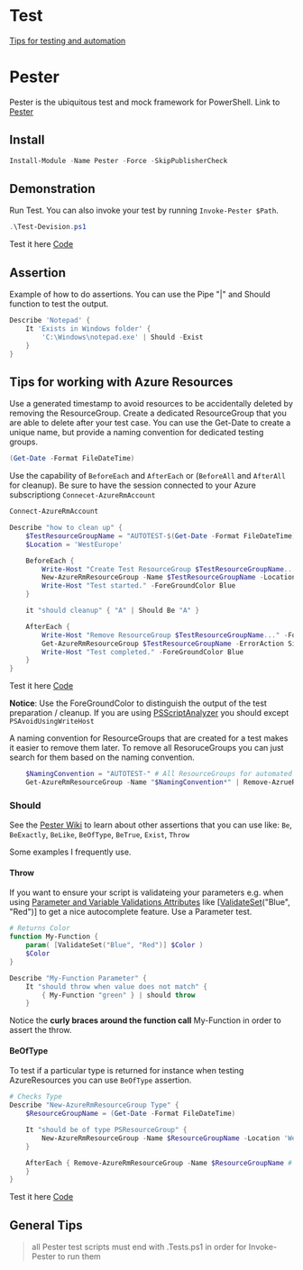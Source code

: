 # Test

[Tips for testing and automation](https://docs.microsoft.com/en-us/azure/azure-resource-manager/templates-cloud-consistency#tips-for-testing-and-automation)

# Pester

Pester is the ubiquitous test and mock framework for PowerShell.
Link to [Pester](https://github.com/pester/Pester)

## Install

```PowerShell
Install-Module -Name Pester -Force -SkipPublisherCheck
```

## Demonstration

Run Test. You can also invoke your test by running `Invoke-Pester $Path`.

```PowerShell
.\Test-Devision.ps1
```

Test it here [Code](Test-Division.ps1)

## Assertion

Example of how to do assertions. You can use the Pipe "|" and Should function to test the output.

```PowerShell
Describe 'Notepad' {
    It 'Exists in Windows folder' {
        'C:\Windows\notepad.exe' | Should -Exist
    }
}
```

## Tips for working with Azure Resources

Use a generated timestamp to avoid resources to be accidentally deleted by removing the ResourceGroup.
Create a dedicated ResourceGroup that you are able to delete after your test case.
You can use the Get-Date to create a unique name, but provide a naming convention for dedicated testing groups.

```PowerShell
(Get-Date -Format FileDateTime)
```

Use the capability of `BeforeEach` and `AfterEach` or (`BeforeAll` and `AfterAll` for cleanup).
Be sure to have the session connected to your Azure subscriptiong `Connecet-AzureRmAccount`

```PowerShell
Connect-AzureRmAccount

Describe "how to clean up" {
    $TestResourceGroupName = "AUTOTEST-$(Get-Date -Format FileDateTime)"
    $Location = 'WestEurope'

    BeforeEach {
        Write-Host "Create Test ResourceGroup $TestResourceGroupName..." -ForeGroundColor Blue
        New-AzureRmResourceGroup -Name $TestResourceGroupName -Location $Location | Out-Null
        Write-Host "Test started." -ForeGroundColor Blue
    }

    it "should cleanup" { "A" | Should Be "A" }

    AfterEach {
        Write-Host "Remove ResourceGroup $TestResourceGroupName..." -ForeGroundColor Blue
        Get-AzureRmResourceGroup $TestResourceGroupName -ErrorAction SilentlyContinue | Remove-AzureRmResourceGroup -Force
        Write-Host "Test completed." -ForeGroundColor Blue
    }
}
```

Test it here [Code](Test-Cleanup.ps1)

**Notice**: Use the ForeGroundColor to distinguish the output of the test preparation / cleanup.
If you are using [PSScriptAnalyzer](https://github.com/PowerShell/PSScriptAnalyzer) you should except `PSAvoidUsingWriteHost`

A naming convention for ResourceGroups that are created for a test makes it easier to remove them later.
To remove all ResoruceGroups you can just search for them based on the naming convention.

```PowerShell
    $NamingConvention = "AUTOTEST-" # All ResourceGroups for automated testing start with "AUTOTEST-"
    Get-AzureRmResourceGroup -Name "$NamingConvention*" | Remove-AzrueRmResourceGroup # -Force
```

### Should

See the [Pester Wiki](https://github.com/pester/Pester/wiki) to learn about other assertions that you can use like: `Be`, `BeExactly`, `BeLike`, `BeOfType`, `BeTrue`, `Exist`, `Throw`

Some examples I frequently use.

#### Throw

If you want to ensure your script is validateing your parameters e.g. when using [Parameter and Variable Validations Attributes](https://docs.microsoft.com/en-us/powershell/module/microsoft.powershell.core/about/about_functions_advanced_parameters?view=powershell-6#parameter-and-variable-validation-attributes) like [[ValidateSet](https://docs.microsoft.com/en-us/powershell/module/microsoft.powershell.core/about/about_functions_advanced_parameters?view=powershell-6#validateset-attribute)("Blue", "Red")] to get a nice autocomplete feature. Use a Parameter test.

```PowerShell
# Returns Color
function My-Function {
    param( [ValidateSet("Blue", "Red")] $Color )
    $Color
}

Describe "My-Function Parameter" {
    It "should throw when value does not match" {
        { My-Function "green" } | should throw
    }
```

Notice the **curly braces around the function call** My-Function in order to assert the throw.

#### BeOfType

To test if a particular type is returned for instance when testing AzureResources you can use `BeOfType` assertion.

```PowerShell
# Checks Type
Describe "New-AzureRmResourceGroup Type" {
    $ResourceGroupName = (Get-Date -Format FileDateTime)

    It "should be of type PSResourceGroup" {
        New-AzureRmResourceGroup -Name $ResourceGroupName -Location 'WestEurope' | Should BeOfType "Microsoft.Azure.Commands.ResourceManager.Cmdlets.SdkModels.PSResourceGroup"
    }

    AfterEach { Remove-AzureRmResourceGroup -Name $ResourceGroupName # -Force
    }
}
```

Test it here [Code](Test-BeOfType.ps1)

## General Tips

> all Pester test scripts must end with .Tests.ps1 in order for Invoke-Pester to run them